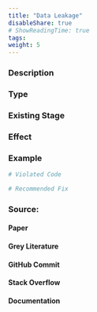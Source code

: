 ```yaml
---
title: "Data Leakage"
disableShare: true
# ShowReadingTime: true
tags: 
weight: 5
---
```


### Description


### Type


### Existing Stage


### Effect


### Example

```python
# Violated Code

# Recommended Fix

```

### Source:

#### Paper 
#### Grey Literature

#### GitHub Commit

#### Stack Overflow

#### Documentation

